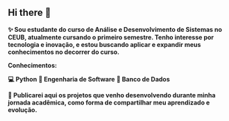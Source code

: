 ## Hi there 👋
**✨ Sou estudante do curso de Análise e Desenvolvimento de Sistemas no CEUB, atualmente cursando o primeiro semestre. Tenho interesse por tecnologia e inovação, e estou buscando aplicar e expandir meus conhecimentos no decorrer do curso.**

**Conhecimentos:**

**💻 Python**
**🔧 Engenharia de Software**
**💾 Banco de Dados**

**🚀 Publicarei aqui os projetos que venho desenvolvendo durante minha jornada acadêmica, como forma de compartilhar meu aprendizado e evolução.**




<!--
**anacodeia/Anacodeia** is a ✨ _special_ ✨ repository because its `README.md` (this file) appears on your GitHub profile.

Here are some ideas to get you started:

- 🔭 I’m currently working on ...
- 🌱 I’m currently learning ...
- 👯 I’m looking to collaborate on ...
- 🤔 I’m looking for help with ...
- 💬 Ask me about ...
- 📫 How to reach me: ...
- 😄 Pronouns: ...
- ⚡ Fun fact: ...
-->
